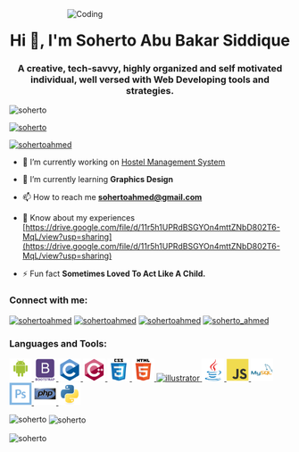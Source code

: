 <img align="right" alt="Coding" width="400" src="https://media.giphy.com/media/NHvv0Bo3oGq1eTBDd1/giphy.gif">
<h1 align="center">Hi 👋, I'm Soherto Abu Bakar Siddique</h1>
<h3 align="center">A creative, tech-savvy, highly organized and self motivated individual, well versed with Web Developing tools and strategies.</h3>

<p align="left"> <img src="https://komarev.com/ghpvc/?username=soherto&label=Profile%20views&color=0e75b6&style=flat" alt="soherto" /> </p>

<p align="left"> <a href="https://github.com/ryo-ma/github-profile-trophy"><img src="https://github-profile-trophy.vercel.app/?username=soherto" alt="soherto" /></a> </p>

<p align="left"> <a href="https://twitter.com/sohertoahmed" target="blank"><img src="https://img.shields.io/twitter/follow/sohertoahmed?logo=twitter&style=for-the-badge" alt="sohertoahmed" /></a> </p>

- 🔭 I’m currently working on [Hostel Management System](https://drive.google.com/drive/folders/11e0Y9VvXiQTbW1KCyNirjOtOl0f7mc07)

- 🌱 I’m currently learning **Graphics Design**

- 📫 How to reach me **sohertoahmed@gmail.com**

- 📄 Know about my experiences [https://drive.google.com/file/d/11r5h1UPRdBSGYOn4mttZNbD802T6-MqL/view?usp=sharing](https://drive.google.com/file/d/11r5h1UPRdBSGYOn4mttZNbD802T6-MqL/view?usp=sharing)

- ⚡ Fun fact **Sometimes Loved To Act Like A Child.**

<h3 align="left">Connect with me:</h3>
<p align="left">
<a href="https://twitter.com/sohertoahmed" target="blank"><img align="center" src="https://raw.githubusercontent.com/rahuldkjain/github-profile-readme-generator/master/src/images/icons/Social/twitter.svg" alt="sohertoahmed" height="30" width="40" /></a>
<a href="https://linkedin.com/in/sohertoahmed" target="blank"><img align="center" src="https://raw.githubusercontent.com/rahuldkjain/github-profile-readme-generator/master/src/images/icons/Social/linked-in-alt.svg" alt="sohertoahmed" height="30" width="40" /></a>
<a href="https://fb.com/sohertoahmed" target="blank"><img align="center" src="https://raw.githubusercontent.com/rahuldkjain/github-profile-readme-generator/master/src/images/icons/Social/facebook.svg" alt="sohertoahmed" height="30" width="40" /></a>
<a href="https://instagram.com/soherto_ahmed" target="blank"><img align="center" src="https://raw.githubusercontent.com/rahuldkjain/github-profile-readme-generator/master/src/images/icons/Social/instagram.svg" alt="soherto_ahmed" height="30" width="40" /></a>
</p>

<h3 align="left">Languages and Tools:</h3>
<p align="left"> <a href="https://developer.android.com" target="_blank"> <img src="https://raw.githubusercontent.com/devicons/devicon/master/icons/android/android-original-wordmark.svg" alt="android" width="40" height="40"/> </a> <a href="https://getbootstrap.com" target="_blank"> <img src="https://raw.githubusercontent.com/devicons/devicon/master/icons/bootstrap/bootstrap-plain-wordmark.svg" alt="bootstrap" width="40" height="40"/> </a> <a href="https://www.cprogramming.com/" target="_blank"> <img src="https://raw.githubusercontent.com/devicons/devicon/master/icons/c/c-original.svg" alt="c" width="40" height="40"/> </a> <a href="https://www.w3schools.com/cpp/" target="_blank"> <img src="https://raw.githubusercontent.com/devicons/devicon/master/icons/cplusplus/cplusplus-original.svg" alt="cplusplus" width="40" height="40"/> </a> <a href="https://www.w3schools.com/css/" target="_blank"> <img src="https://raw.githubusercontent.com/devicons/devicon/master/icons/css3/css3-original-wordmark.svg" alt="css3" width="40" height="40"/> </a> <a href="https://www.w3.org/html/" target="_blank"> <img src="https://raw.githubusercontent.com/devicons/devicon/master/icons/html5/html5-original-wordmark.svg" alt="html5" width="40" height="40"/> </a> <a href="https://www.adobe.com/in/products/illustrator.html" target="_blank"> <img src="https://www.vectorlogo.zone/logos/adobe_illustrator/adobe_illustrator-icon.svg" alt="illustrator" width="40" height="40"/> </a> <a href="https://www.java.com" target="_blank"> <img src="https://raw.githubusercontent.com/devicons/devicon/master/icons/java/java-original.svg" alt="java" width="40" height="40"/> </a> <a href="https://developer.mozilla.org/en-US/docs/Web/JavaScript" target="_blank"> <img src="https://raw.githubusercontent.com/devicons/devicon/master/icons/javascript/javascript-original.svg" alt="javascript" width="40" height="40"/> </a> <a href="https://www.mysql.com/" target="_blank"> <img src="https://raw.githubusercontent.com/devicons/devicon/master/icons/mysql/mysql-original-wordmark.svg" alt="mysql" width="40" height="40"/> </a> <a href="https://www.photoshop.com/en" target="_blank"> <img src="https://raw.githubusercontent.com/devicons/devicon/master/icons/photoshop/photoshop-line.svg" alt="photoshop" width="40" height="40"/> </a> <a href="https://www.php.net" target="_blank"> <img src="https://raw.githubusercontent.com/devicons/devicon/master/icons/php/php-original.svg" alt="php" width="40" height="40"/> </a> <a href="https://www.python.org" target="_blank"> <img src="https://raw.githubusercontent.com/devicons/devicon/master/icons/python/python-original.svg" alt="python" width="40" height="40"/> </a> </p>

<p><img align="left" src="https://github-readme-stats.vercel.app/api/top-langs?username=soherto&show_icons=true&locale=en&layout=compact" alt="soherto" /></p>

<p>&nbsp;<img align="center" src="https://github-readme-stats.vercel.app/api?username=soherto&show_icons=true&locale=en" alt="soherto" /></p>

<p><img align="center" src="https://github-readme-streak-stats.herokuapp.com/?user=soherto&" alt="soherto" /></p>

